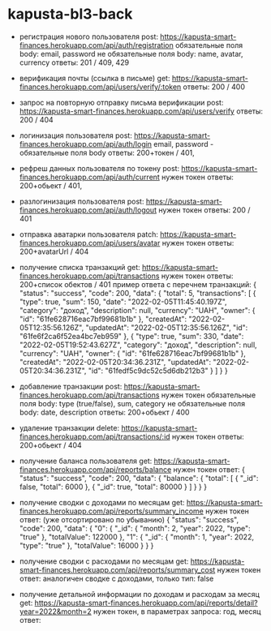 # kapusta-bl3-back

- регистрация нового пользователя
post: https://kapusta-smart-finances.herokuapp.com/api/auth/registration
обязательные поля body: email, password
не обязательные поля body: name, avatar, currency
ответы: 201 / 409, 429

- верификация почты (ссылка в письме)
get: https://kapusta-smart-finances.herokuapp.com/api/users/verify/:token
ответы: 200 / 400

- запрос на повторную отправку письма верификации 
post: https://kapusta-smart-finances.herokuapp.com/api/users/verify
ответы: 200 / 404

- логинизация пользователя
post: https://kapusta-smart-finances.herokuapp.com/api/auth/login
email, password - обязательные поля body
ответы: 200+токен / 401, 

- рефреш данных пользователя по токену
post: https://kapusta-smart-finances.herokuapp.com/api/auth/current
нужен токен
ответы: 200+обьект / 401,

- разлогинизация пользователя
post: https://kapusta-smart-finances.herokuapp.com/api/auth/logout
нужен токен
ответы: 200 / 401

- отправка аватарки пользователя
patch: https://kapusta-smart-finances.herokuapp.com/api/users/avatar
нужен токен
ответы: 200+avatarUrl / 404

- получение списка транзакций
get: https://kapusta-smart-finances.herokuapp.com/api/transactions
нужен токен
ответы: 200+список обектов / 401
пример ответа с перечнем транзакций:
{
    "status": "success",
    "code": 200,
    "data": {
        "total": 5,
        "transactions": [
            {
                "type": true,
                "sum": 150,
                "date": "2022-02-05T11:45:40.197Z",
                "category": "доход",
                "description": null,
                "currency": "UAH",
                "owner": {
                    "id": "61fe628716eac7bf99681b1b"
                },
                "createdAt": "2022-02-05T12:35:56.126Z",
                "updatedAt": "2022-02-05T12:35:56.126Z",
                "id": "61fe6f2ca6f52ea4bc7eb959"
            },
            {
                "type": true,
                "sum": 330,
                "date": "2022-02-05T19:52:43.627Z",
                "category": "доход",
                "description": null,
                "currency": "UAH",
                "owner": {
                    "id": "61fe628716eac7bf99681b1b"
                },
                "createdAt": "2022-02-05T20:34:36.231Z",
                "updatedAt": "2022-02-05T20:34:36.231Z",
                "id": "61fedf5c9dc52c5d6db212b3"
            }
        ]
    }
}

- добавление транзакции
post: https://kapusta-smart-finances.herokuapp.com/api/transactions
нужен токен
обязательные поля body: type (true/false), sum, category
не обязательные поля body: date, description
ответы: 200+обьект / 400

- удаление транзакции
delete: https://kapusta-smart-finances.herokuapp.com/api/transactions/:id
нужен токен
ответы: 200+обьект / 404

- получение баланса пользователя
get: https://kapusta-smart-finances.herokuapp.com/api/reports/balance
нужен токен
ответ:
{
    "status": "success",
    "code": 200,
    "data": {
        "balance": {
            "total": [
                {
                    "_id": false,
                    "total": 6000
                },
                {
                    "_id": true,
                    "total": 80000
                }
            ]
        }
    }
}

- получение сводки с доходами по месяцам
get: https://kapusta-smart-finances.herokuapp.com/api/reports/summary_income
нужен токен
ответ: (уже отсортировано по убыванию)
{
    "status": "success",
    "code": 200,
    "data": {
        "0": {
            "_id": {
                "month": 2,
                "year": 2022,
                "type": "true"
            },
            "totalValue": 122000
        },
        "1": {
            "_id": {
                "month": 1,
                "year": 2022,
                "type": "true"
            },
            "totalValue": 16000
        }
    }
}

- получение сводки с расходами по месяцам
get: https://kapusta-smart-finances.herokuapp.com/api/reports/summary_cost
нужен токен
ответ: аналогичен сводке с доходами, только тип: false

- получение детальной информации по доходам и расходам за месяц
get: https://kapusta-smart-finances.herokuapp.com/api/reports/detail?year=2022&month=2
нужен токен, в параметрах запроса: год, месяц
ответ: 

